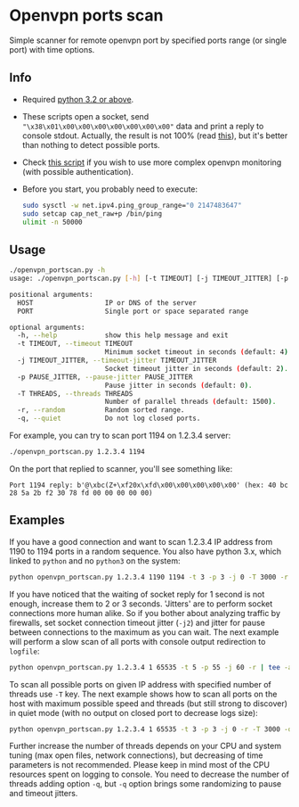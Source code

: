 # Openvpn ports scan

Simple scanner for remote openvpn port by specified ports range (or single port) with time options.

## Info

- Required [python 3.2 or above](https://docs.python.org/3/library/concurrent.futures.html).
- These scripts open a socket, send `"\x38\x01\x00\x00\x00\x00\x00\x00\x00"` data and print a reply to console stdout.
Actually, the result is not 100% (read [this](https://www.usenix.org/system/files/sec22-xue-diwen.pdf)), but it's better
than nothing to detect possible ports.
- Check [this script](https://github.com/liquidat/nagios-icinga-openvpn) if you wish to use more complex openvpn
monitoring (with possible authentication).
- Before you start, you probably need to execute:

  ```bash
  sudo sysctl -w net.ipv4.ping_group_range="0 2147483647"
  sudo setcap cap_net_raw+p /bin/ping
  ulimit -n 50000
  ```

## Usage

```bash
./openvpn_portscan.py -h
usage: ./openvpn_portscan.py [-h] [-t TIMEOUT] [-j TIMEOUT_JITTER] [-p PAUSE_JITTER] [-r] HOST PORT [PORT ...]

positional arguments:
  HOST                  IP or DNS of the server
  PORT                  Single port or space separated range

optional arguments:
  -h, --help            show this help message and exit
  -t TIMEOUT, --timeout TIMEOUT
                        Minimum socket timeout in seconds (default: 4).
  -j TIMEOUT_JITTER, --timeout-jitter TIMEOUT_JITTER
                        Socket timeout jitter in seconds (default: 2).
  -p PAUSE_JITTER, --pause-jitter PAUSE_JITTER
                        Pause jitter in seconds (default: 0).
  -T THREADS, --threads THREADS
                        Number of parallel threads (default: 1500).
  -r, --random          Random sorted range.
  -q, --quiet           Do not log closed ports.
```

For example, you can try to scan port 1194 on 1.2.3.4 server:

```bash
./openvpn_portscan.py 1.2.3.4 1194
```

On the port that replied to scanner, you'll see something like:

```text
Port 1194 reply: b'@\xbc(Z+\xf20x\xfd\x00\x00\x00\x00\x00' (hex: 40 bc 28 5a 2b f2 30 78 fd 00 00 00 00 00)
```

## Examples

If you have a good connection and want to scan 1.2.3.4 IP address from 1190 to 1194 ports in a random sequence. You also
have python 3.x, which linked to `python` and no `python3` on the system:

```bash
python openvpn_portscan.py 1.2.3.4 1190 1194 -t 3 -p 3 -j 0 -T 3000 -r
```

If you have noticed that the waiting of socket reply for 1 second is not enough, increase them to 2 or 3 seconds.
'Jitters' are to perform socket connections more human alike. So if you bother about analyzing traffic by firewalls,
set socket connection timeout jitter (`-j2`) and jitter for pause between connections to the maximum as you can wait.
The next example will perform a slow scan of all ports with console output redirection to `logfile`:

```bash
python openvpn_portscan.py 1.2.3.4 1 65535 -t 5 -p 55 -j 60 -r | tee -a logfile
```

To scan all possible ports on given IP address with specified number of threads use `-T` key. The next example shows how
to scan all ports on the host with maximum possible speed and threads (but still strong to discover) in quiet mode (with
no output on closed port to decrease logs size):

```bash
python openvpn_portscan.py 1.2.3.4 1 65535 -t 3 -p 3 -j 0 -r -T 3000 -q
```

Further increase the number of threads depends on your CPU and system tuning (max open files, network connections), but
decreasing of time parameters is not recommended. Please keep in mind most of the CPU resources spent on logging to
console. You need to decrease the number of threads adding option `-q`, but `-q` option brings some randomizing to pause
and timeout jitters.

